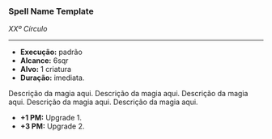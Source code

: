 ### Spell Name Template
*XXº Círculo*
___
- **Execução:** padrão
- **Alcance:** 6sqr
- **Alvo:** 1 criatura
- **Duração:** imediata.

Descrição da magia aqui. Descrição da magia aqui. Descrição da magia aqui. Descrição da magia aqui. Descrição da magia aqui.

- **+1 PM:** Upgrade 1.
- **+3 PM:** Upgrade 2.
